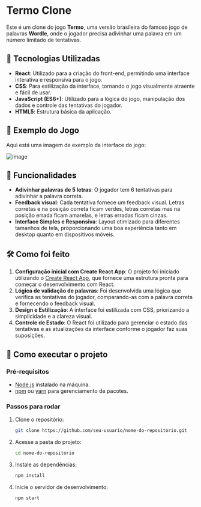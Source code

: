 # Termo Clone

Este é um clone do jogo **Termo**, uma versão brasileira do famoso jogo de palavras **Wordle**, onde o jogador precisa adivinhar uma palavra em um número limitado de tentativas.

## 🚀 Tecnologias Utilizadas

- **React**: Utilizado para a criação do front-end, permitindo uma interface interativa e responsiva para o jogo.
- **CSS**: Para estilização da interface, tornando o jogo visualmente atraente e fácil de usar.
- **JavaScript (ES6+)**: Utilizado para a lógica do jogo, manipulação dos dados e controle das tentativas do jogador.
- **HTML5**: Estrutura básica da aplicação.

## 📸 Exemplo do Jogo

Aqui está uma imagem de exemplo da interface do jogo:

![image](https://github.com/user-attachments/assets/8cc902cb-15e4-4d75-9982-642e67ab9301)

## 📖 Funcionalidades

- **Adivinhar palavras de 5 letras**: O jogador tem 6 tentativas para adivinhar a palavra correta.
- **Feedback visual**: Cada tentativa fornece um feedback visual. Letras corretas e na posição correta ficam verdes, letras corretas mas na posição errada ficam amarelas, e letras erradas ficam cinzas.
- **Interface Simples e Responsiva**: Layout otimizado para diferentes tamanhos de tela, proporcionando uma boa experiência tanto em desktop quanto em dispositivos móveis.

## 🛠️ Como foi feito

1. **Configuração inicial com Create React App**: O projeto foi iniciado utilizando o [Create React App](https://create-react-app.dev/), que fornece uma estrutura pronta para começar o desenvolvimento com React.
2. **Lógica de validação de palavras**: Foi desenvolvida uma lógica que verifica as tentativas do jogador, comparando-as com a palavra correta e fornecendo o feedback visual.
3. **Design e Estilização**: A interface foi estilizada com CSS, priorizando a simplicidade e a clareza visual.
4. **Controle de Estado**: O React foi utilizado para gerenciar o estado das tentativas e as atualizações da interface conforme o jogador faz suas suposições.

## 🔧 Como executar o projeto

### Pré-requisitos

- [Node.js](https://nodejs.org/en/) instalado na máquina.
- [npm](https://www.npmjs.com/) ou [yarn](https://yarnpkg.com/) para gerenciamento de pacotes.

### Passos para rodar

1. Clone o repositório:
   ```bash
   git clone https://github.com/seu-usuario/nome-do-repositorio.git

2. Acesse a pasta do projeto:
   ```bash
   cd nome-do-repositorio

3. Instale as dependências:
   ```bash
   npm install

4. Inicie o servidor de desenvolvimento:
   ```bash
   npm start



